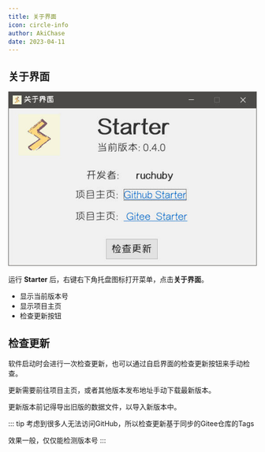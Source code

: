 ```yaml
---
title: 关于界面
icon: circle-info
author: AkiChase
date: 2023-04-11
---
```


## 关于界面

![自启界面](./about.jpg)

运行 **Starter** 后，右键右下角托盘图标打开菜单，点击**关于界面**。

- 显示当前版本号
- 显示项目主页
- 检查更新按钮

## 检查更新

软件启动时会进行一次检查更新，也可以通过自启界面的检查更新按钮来手动检查。

更新需要前往项目主页，或者其他版本发布地址手动下载最新版本。

更新版本前记得导出旧版的数据文件，以导入新版本中。

::: tip
考虑到很多人无法访问GitHub，所以检查更新基于同步的Gitee仓库的Tags

效果一般，仅仅能检测版本号
:::